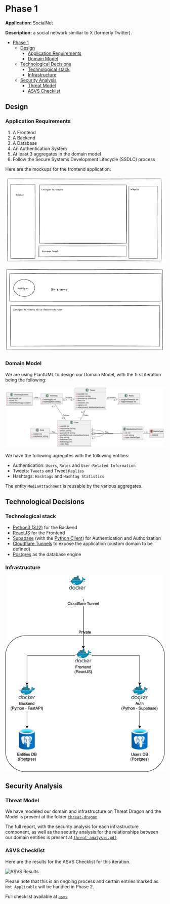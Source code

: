 # Phase 1

**Application:** SocialNet

**Description:** a social network similiar to X (formerly Twitter).

- [Phase 1](#phase-1)
  - [Design](#design)
    - [Application Requirements](#application-requirements)
    - [Domain Model](#domain-model)
  - [Technological Decisions](#technological-decisions)
    - [Technological stack](#technological-stack)
    - [Infrastructure](#infrastructure)
  - [Security Analysis](#security-analysis)
    - [Threat Model](#threat-model)
    - [ASVS Checklist](#asvs-checklist)


## Design

### Application Requirements

1. A Frontend
2. A Backend
3. A Database
4. An Authentication System
5. At least 3 aggregates in the domain model
6. Follow the Secure Systems Development Lifecycle (SSDLC) process

Here are the mockups for the frontend application:

![Home Page](design/home_page.png)

![Profile Page](design/profile_page.png)

### Domain Model

We are using PlantUML to design our Domain Model, with the first iteration being the following:

![SocialNet Domain Model](design/domain_model.svg)

We have the following agregates with the following entities:

- Authentication: `Users`, `Roles` and `User-Related Information`
- Tweets: `Tweets` and Tweet `Replies`
- Hashtags: `Hashtags` and `Hashtag Statistics`

The entity `MediaAttachment` is reusable by the various aggregates.

## Technological Decisions

### Technological stack

- [Python3 (3.12)](https://www.python.org/downloads/release/python-3120/) for the Backend
- [ReactJS](https://react.dev/) for the Frontend
- [Supabase](https://supabase.com/docs) (with the [Python Client](https://supabase.com/docs/reference/python/start)) for Authentication and Authorization
- [Cloudflare Tunnels](https://developers.cloudflare.com/cloudflare-one/connections/connect-networks/) to expose the application (custom domain to be defined)
- [Postgres](https://www.postgresql.org/) as the database engine

### Infrastructure

![Infrastructure](design/infrastructure.svg)

## Security Analysis

### Threat Model

We have modeled our domain and infrastructure on Threat Dragon and the Model is present at the folder [`threat-dragon`](threat-dragon).

The full report, with the security analysis for each infrastructure component, as well as the security analysis for the relationships between our domain entities is present at [`threat-analysis.pdf`](threat-dragon/threat-analysis.pdf).

### ASVS Checklist

Here are the results for the ASVS Checklist for this iteration.

![ASVS Results](asvs/results)

Please note that this is an ongoing process and certain entries marked as `Not Applicable` will be handled in Phase 2.

Full checklist available at [`asvs`](asvs)